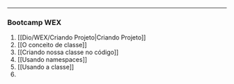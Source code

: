 ___

### Bootcamp WEX
1. [[Dio/WEX/Criando Projeto|Criando Projeto]]
2. [[O conceito de classe]]
3. [[Criando nossa classe no código]]
4. [[Usando namespaces]]
5. [[Usando a classe]]
6. 